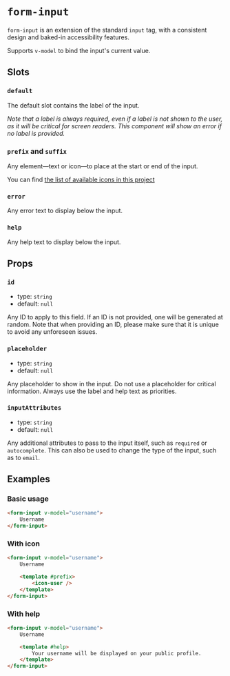 # `form-input`

`form-input` is an extension of the standard `input` tag, with a consistent design and baked-in accessibility features.

Supports `v-model` to bind the input's current value.

## Slots

### `default`

The default slot contains the label of the input.

_Note that a label is always required, even if a label is not shown to the user, as it will be critical for screen readers. This component will show an error if no label is provided._

### `prefix` and `suffix`

Any element—text or icon—to place at the start or end of the input.

You can find [the list of available icons in this project](/src/components/icon/icon.md)

### `error`

Any error text to display below the input.

### `help`

Any help text to display below the input.

## Props

### `id`

- type: `string`
- default: `null`

Any ID to apply to this field. If an ID is not provided, one will be generated at random. Note that when providing an ID, please make sure that it is unique to avoid any unforeseen issues.

### `placeholder`

- type: `string`
- default: `null`

Any placeholder to show in the input. Do not use a placeholder for critical information. Always use the label and help text as priorities.

### `inputAttributes`

- type: `string`
- default: `null`

Any additional attributes to pass to the input itself, such as `required` or `autocomplete`. This can also be used to change the type of the input, such as to `email`.

## Examples

### Basic usage

```html
<form-input v-model="username">
	Username
</form-input>
```

### With icon

```html
<form-input v-model="username">
	Username

	<template #prefix>
		<icon-user />
	</template>
</form-input>
```

### With help

```html
<form-input v-model="username">
	Username

	<template #help>
		Your username will be displayed on your public profile.
	</template>
</form-input>
```
